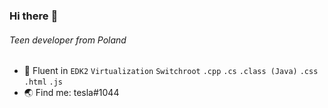### Hi there :wave:

###### Teen developer from Poland

- :rocket: Fluent in `EDK2` `Virtualization` `Switchroot` `.cpp` `.cs` `.class (Java)` `.css` `.html` `.js`
- :earth_asia: Find me: tesla#1044
